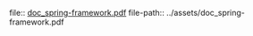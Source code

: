 file:: [doc_spring-framework.pdf](../assets/doc_spring-framework.pdf)
file-path:: ../assets/doc_spring-framework.pdf
